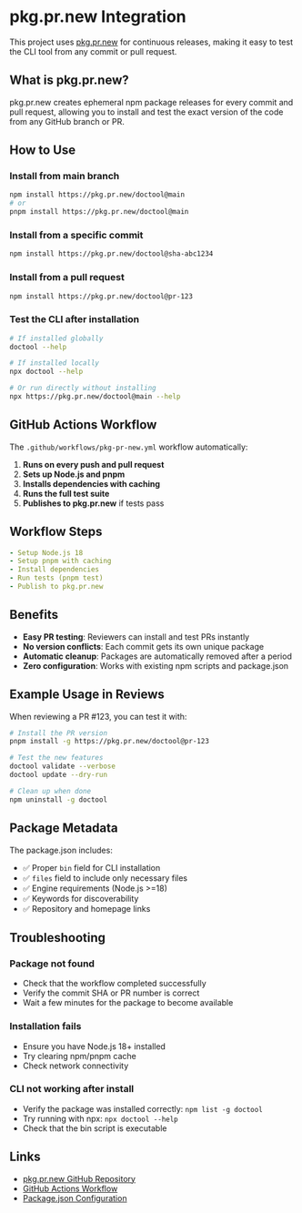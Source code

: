 # pkg.pr.new Integration

This project uses [pkg.pr.new](https://github.com/stackblitz-labs/pkg.pr.new) for continuous releases, making it easy to test the CLI tool from any commit or pull request.

## What is pkg.pr.new?

pkg.pr.new creates ephemeral npm package releases for every commit and pull request, allowing you to install and test the exact version of the code from any GitHub branch or PR.

## How to Use

### Install from main branch

```bash
npm install https://pkg.pr.new/doctool@main
# or
pnpm install https://pkg.pr.new/doctool@main
```

### Install from a specific commit

```bash
npm install https://pkg.pr.new/doctool@sha-abc1234
```

### Install from a pull request

```bash
npm install https://pkg.pr.new/doctool@pr-123
```

### Test the CLI after installation

```bash
# If installed globally
doctool --help

# If installed locally
npx doctool --help

# Or run directly without installing
npx https://pkg.pr.new/doctool@main --help
```

## GitHub Actions Workflow

The `.github/workflows/pkg-pr-new.yml` workflow automatically:

1. **Runs on every push and pull request**
2. **Sets up Node.js and pnpm**
3. **Installs dependencies with caching**
4. **Runs the full test suite**
5. **Publishes to pkg.pr.new** if tests pass

## Workflow Steps

```yaml
- Setup Node.js 18
- Setup pnpm with caching
- Install dependencies
- Run tests (pnpm test)
- Publish to pkg.pr.new
```

## Benefits

- **Easy PR testing**: Reviewers can install and test PRs instantly
- **No version conflicts**: Each commit gets its own unique package
- **Automatic cleanup**: Packages are automatically removed after a period
- **Zero configuration**: Works with existing npm scripts and package.json

## Example Usage in Reviews

When reviewing a PR #123, you can test it with:

```bash
# Install the PR version
pnpm install -g https://pkg.pr.new/doctool@pr-123

# Test the new features
doctool validate --verbose
doctool update --dry-run

# Clean up when done
npm uninstall -g doctool
```

## Package Metadata

The package.json includes:

- ✅ Proper `bin` field for CLI installation
- ✅ `files` field to include only necessary files
- ✅ Engine requirements (Node.js >=18)
- ✅ Keywords for discoverability
- ✅ Repository and homepage links

## Troubleshooting

### Package not found

- Check that the workflow completed successfully
- Verify the commit SHA or PR number is correct
- Wait a few minutes for the package to become available

### Installation fails

- Ensure you have Node.js 18+ installed
- Try clearing npm/pnpm cache
- Check network connectivity

### CLI not working after install

- Verify the package was installed correctly: `npm list -g doctool`
- Try running with npx: `npx doctool --help`
- Check that the bin script is executable

## Links

- [pkg.pr.new GitHub Repository](https://github.com/stackblitz-labs/pkg.pr.new)
- [GitHub Actions Workflow](../.github/workflows/pkg-pr-new.yml)
- [Package.json Configuration](../package.json)

